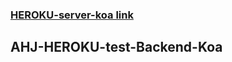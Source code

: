 ### [HEROKU-server-koa link](https://heroku-server-koa-test.herokuapp.com/)
## AHJ-HEROKU-test-Backend-Koa
